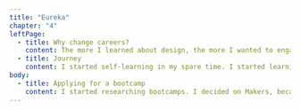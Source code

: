 ```yaml
---
title: "Eureka"
chapter: "4"
leftPage:
  - title: Why change careers?
    content: The more I learned about design, the more I wanted to engage in critical issues with design. I realised that the best way to do this was through combining design with software technology.
  - title: Journey
    content: I started self-learning in my spare time. I started learning Python, and doing online courses. I quickly became obsessed with coding and even found myself dreaming in code. After 6 months I decided to make the big change….
body:
  - title: Applying for a bootcamp
    content: I started researching bootcamps. I decided on Makers, because I resonated with their pedagogical approach of self-learning and colloboration. In order to be accepted I needed to learn Ruby. I found there was a lot of cross-over between Python so it was quite easy to learn. I was very excited when I learnt I was accepted. It was actually going to happen… I was going to become a software developer!
---
```

